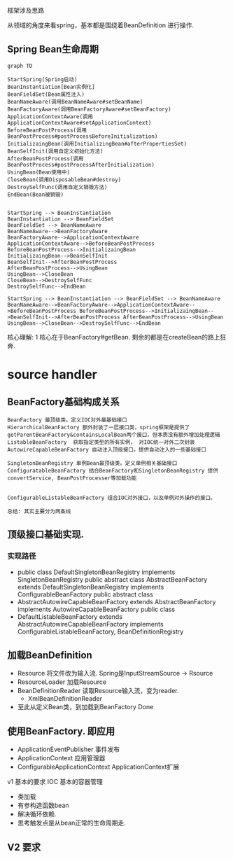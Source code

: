 框架涉及思路

从领域的角度来看spring，基本都是围绕着BeanDefinition 进行操作.

## Spring Bean生命周期

```mermaid
graph TD

StartSpring(Spring启动)
BeanInstantiation[Bean实例化]
BeanFieldSet(Bean属性注入)
BeanNameAware(调用BeanNameAware#setBeanName)
BeanFactoryAware(调用BeanFactoryAware#setBeanFactory)
ApplicationContextAware(调用ApplicationContextAware#setApplicationContext)
BeforeBeanPostProcess(调用BeanPostProcess#postProcessBeforeInitialization)
InitializaingBean(调用InitializingBean#afterPropertiesSet)
BeanSelfInit(调用自定义初始化方法)
AfterBeanPostProcess(调用BeanPostProcess#postProcessAfterInitialization)
UsingBean(Bean使用中)
CloseBean(调用DisposableBean#destroy)
DestroySelfFunc(调用自定义销毁方法)
EndBean(Bean被销毁)


StartSpring --> BeanInstantiation 
BeanInstantiation --> BeanFieldSet
BeanFieldSet --> BeanNameAware
BeanNameAware-->BeanFactoryAware
BeanFactoryAware-->ApplicationContextAware
ApplicationContextAware-->BeforeBeanPostProcess
BeforeBeanPostProcess-->InitializaingBean
InitializaingBean-->BeanSelfInit
BeanSelfInit-->AfterBeanPostProcess
AfterBeanPostProcess-->UsingBean
UsingBean-->CloseBean
CloseBean-->DestroySelfFunc
DestroySelfFunc-->EndBean

```

``
StartSpring --> BeanInstantiation --> BeanFieldSet --> BeanNameAware BeanNameAware-->BeanFactoryAware-->ApplicationContextAware-->BeforeBeanPostProcess BeforeBeanPostProcess-->InitializaingBean-->BeanSelfInit-->AfterBeanPostProcess AfterBeanPostProcess-->UsingBean UsingBean-->CloseBean-->DestroySelfFunc-->EndBean
``

核心理解:
1 核心在于BeanFactory#getBean. 剩余的都是在createBean的路上狂奔.

# source handler

## BeanFactory基础构成关系

```text
BeanFactory 最顶级类。定义IOC对外最基础接口
HierarchicalBeanFactory 额外封装了一层接口类，spring框架是提供了getParentBeanFactory&containsLocalBean两个接口，但本质没有额外增加处理逻辑
ListableBeanFactory  获取指定类型的所有实例， 对IOC统一对外二次封装
AutowireCapableBeanFactory 自动注入顶级接口。提供自动注入的一些基础接口

SingletonBeanRegistry 单例Bean最顶级类。定义单例相关基础接口
ConfiguratableBeanFactory 结合BeanFactory和SingletonBeanRegistry 提供convertService, BeanPostProcesser等加载功能


ConfigurableListableBeanFactory 组合IOC对外接口，以及单例对外操作的接口。

总结: 其实主要分为两条线
```

## 顶级接口基础实现.

### 实现路径

- public class DefaultSingletonBeanRegistry implements SingletonBeanRegistry public abstract class AbstractBeanFactory
  extends DefaultSingletonBeanRegistry implements ConfigurableBeanFactory public abstract class
- AbstractAutowireCapableBeanFactory extends AbstractBeanFactory implements AutowireCapableBeanFactory public class
- DefaultListableBeanFactory extends AbstractAutowireCapableBeanFactory implements ConfigurableListableBeanFactory,
  BeanDefinitionRegistry

## 加载BeanDefinition

- Resource 将文件改为输入流. Spring是InputStreamSource -> Rsource
- ResourceLoader 加载Resource
- BeanDefinitionReader 读取Resource输入流，变为reader.
    - XmlBeanDefinitionReader
- 至此从定义Bean类，到加载到BeanFactory Done

## 使用BeanFactory. 即应用

- ApplicationEventPublisher 事件发布 
- ApplicationContext 应用管理器 
- ConfigurableApplicationContext ApplicationContext扩展

v1 基本的要求 IOC 基本的容器管理

- 类加载
- 有参构造函数bean
- 解决循环依赖.
- 思考触发点是从bean正常的生命周期走.

V2 要求
- 